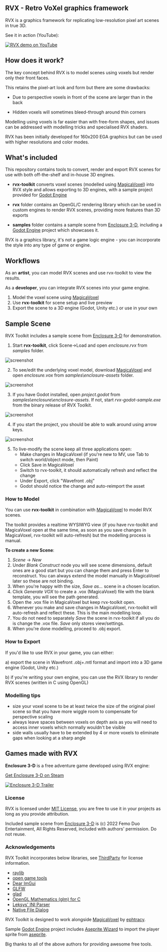 ## RVX - Retro VoXel graphics framework

RVX is a graphics framework for replicating low-resolution pixel art scenes in true 3D.

See it in action (YouTube):

[![RVX demo on YouTube](https://img.youtube.com/vi/IfJmOQcLgB8/0.jpg)](https://www.youtube.com/watch?v=IfJmOQcLgB8 "RVX Demo")

## How does it work?

The key concept behind RVX is to model scenes using voxels but render only their front faces.

This retains the pixel-art look and form but there are some drawbacks:
* Due to perspective voxels in front of the scene are larger than in the back

* Hidden voxels will sometimes bleed-through around thin corners

Modelling using voxels is far easier than with free-form shapes, and issues can be addressed with modelling tricks and specialised RVX shaders.

RVX has been initially developed for 160x200 EGA graphics but can be used with higher resolutions and color modes.

## What's included

This repository contains tools to convert, render and export RVX scenes for use with both off-the-shelf and in-house 3D engines.

* __rvx-toolkit__ converts voxel scenes (modelled using [MagicaVoxel](https://ephtracy.github.io "MagicaVoxel")) into RVX style
and allows exporting to 3D engines, with a sample project provided for [Godot Engine](https://godotengine.org/ "Godot Engine")

* __rvx__ folder contains an OpenGL/C rendering library which can be used in custom engines to render RVX scenes, providing more features than 3D exports

* __samples__ folder contains a sample scene from [Enclosure 3-D](https://store.steampowered.com/app/2128440/Enclosure_3D/ "Enclosure 3-D"),
including a [Godot Engine](https://godotengine.org/ "Godot Engine") project which showcases it.
 
RVX is a graphics library, it's not a game logic engine - you can incorporate the style into any type of game or engine.

## Workflows

As an __artist__, you can model RVX scenes and use rvx-toolkit to view the results.

As a __developer__, you can integrate RVX scenes into your game engine.

1. Model the voxel scene using [MagicaVoxel](https://ephtracy.github.io "MagicaVoxel")
2. Use __rvx-toolkit__ for scene setup and live preview
3. Export the scene to a 3D engine (Godot, Unity etc.) or use in your own

## Sample Scene

RVX Toolkit includes a sample scene from [Enclosure 3-D](https://store.steampowered.com/app/2128440/Enclosure_3D/ "Enclosure 3-D") for demonstration.

1. Start __rvx-toolkit__, click Scene->Load and open _enclosure.rvx_ from _samples_ folder.

![screenshot](images/screenshot1.png)

2. To see/edit the underlying voxel model, download [MagicaVoxel](https://ephtracy.github.io "MagicaVoxel") and open _enclosure.vox_
from _samples\enclosure-assets_ folder.

![screenshot](images/screenshot2.png)

3. If you have Godot installed, open _project.godot_ from _samples\enclosure\enclosure-assets_. If not, start _rvx-godot-sample.exe_ from
the binary release of RVX Toolkit.

![screenshot](images/screenshot3.png)

4. If you start the project, you should be able to walk around using arrow keys.

![screenshot](images/screenshot4.png)

5. To live-modify the scene keep all three applications open:
   * Make changes in MagicaVoxel (if you're new to MV, use Tab to switch world/object mode, then Paint)
   * Click Save in MagicaVoxel
   * Switch to rvx-toolkit, it should automatically refresh and reflect the change
   * Under Export, click "Wavefront .obj"
   * Godot should notice the change and auto-reimport the asset

### How to Model

You can use __rvx-toolkit__ in combination with [MagicaVoxel](https://ephtracy.github.io/) to model RVX scenes.

The toolkit provides a realtime WYSIWYG view
(if you have rvx-toolkit and MagicaVoxel open at the same time, as soon as you save changes in MagicaVoxel, rvx-toolkit will auto-refresh)
but the modelling process is manual.

__To create a new Scene__:

1. _Scene_ -> _New_
2. Under _Blank Construct_ node you will see scene dimensions, default ones are a good start but you can change them and press Enter to reconstruct. You
can always extend the model manually in MagicaVoxel later so these are not binding.
3. When you're happy with the size, _Save as..._ scene in a chosen location.
4. Click _Generate VOX_ to create a .vox (MagicaVoxel) file with the blank template, you will see the path generated.
5. Open the .vox file in MagicaVoxel but keep rvx-toolkit open.
6. Whenever you make and save changes in MagicaVoxel, rvx-toolkit will auto-refresh and reflect these. This is the main modelling loop.
7. You do not need to separately _Save_ the scene in rvx-toolkit if all you do is change the .vox file. _Save_ only stores view/settings.
8. When you're done modelling, proceed to .obj export.

### How to Export

If you'd like to use RVX in your game, you can either:

a) export the scene in Wavefront .obj+.mtl format and import into a 3D game engine (Godot, Unity etc.)

b) if you're writing your own engine, you can use the RVX library to render RVX scenes (written in C using OpenGL)

### Modelling tips

* size your voxel scene to be at least twice the size of the original pixel scene so that you have more wiggle room to compensate for perspective scaling
* always leave spaces between voxels on depth axis as you will need to access inner voxels which normally wouldn't be visible
* side walls usually have to be extended by 4 or more voxels to eliminate gaps when looking at a sharp angle

## Games made with RVX

__Enclosure 3-D__ is a free adventure game developed using RVX engine:

[Get Enclosure 3-D on Steam](https://store.steampowered.com/app/2128440/Enclosure_3D/ "Enclosure 3-D on Steam")

[![Enclosure 3-D Trailer](https://img.youtube.com/vi/rWgQmUnkmeg/0.jpg)](https://www.youtube.com/watch?v=rWgQmUnkmeg "Enclosure 3-D Trailer")

### License

RVX is licensed under [MIT License](LICENSE), you are free to use it in your projects as long as you provide attribution.

Included sample scene from [Enclosure 3-D](https://store.steampowered.com/app/2128440/Enclosure_3D/)
is (c) 2022 Femo Duo Entertainment, All Rights Reserved, included with authors' permission. Do not reuse.

### Acknowledgements

RVX Toolkit incorporates below libraries, see [ThirdParty](ThirdParty.txt) for license information.

* [raylib](https://github.com/raysan5/raylib)
* [open game tools](https://github.com/jpaver/opengametools)
* [Dear ImGui](https://github.com/ocornut/imgui)
* [GLFW](https://github.com/glfw/glfw)
* [glad](https://github.com/Dav1dde/glad)
* [OpenGL Mathematics (glm) for C](https://github.com/recp/cglm)
* [Leksys' INI Parser](https://github.com/Lek-sys/LeksysINI)
* [Native File Dialog](https://github.com/mlabbe/nativefiledialog)

RVX Toolkit is designed to work alongside [MagicaVoxel](https://ephtracy.github.io/) by [ephtracy](https://twitter.com/ephtracy).

Sample [Godot Engine](https://godotengine.org/) project includes [Aseprite Wizard](https://godotengine.org/asset-library/asset/713)
to import the player sprite from [aseprite](https://www.aseprite.org/).

Big thanks to all of the above authors for providing awesome free tools.
